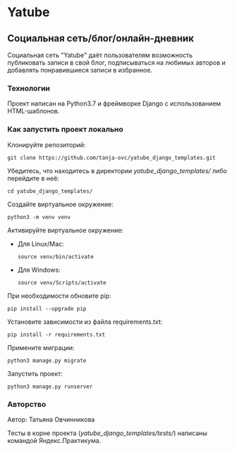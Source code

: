 # Yatube
## Социальная сеть/блог/онлайн-дневник

Социальная сеть "Yatube" даёт пользователям возможность публиковать записи в свой блог, подписываться на любимых авторов и добавлять понравившиеся записи в избранное.

### Технологии

Проект написан на Python3.7 и фреймворке Django с использованием HTML-шаблонов.

### Как запустить проект локально

Клонируйте репозиторий:

```git clone https://github.com/tanja-ovc/yatube_django_templates.git```

Убедитесь, что находитесь в директории _yatube_django_templates/_ либо перейдите в неё:

```cd yatube_django_templates/```

Cоздайте виртуальное окружение:

```python3 -m venv venv```

Активируйте виртуальное окружение:

* Для Linux/Mac:
 
    ```source venv/bin/activate```

* Для Windows:

    ```source venv/Scripts/activate```

При необходимости обновите pip:

```pip install --upgrade pip```

Установите зависимости из файла requirements.txt:

```pip install -r requirements.txt```

Примените миграции:

```python3 manage.py migrate```

Запустить проект:

```python3 manage.py runserver```


### Авторство

Автор: Татьяна Овчинникова

Тесты в корне проекта (_yatube_django_templates/tests/_) написаны командой Яндекс.Практикума.
